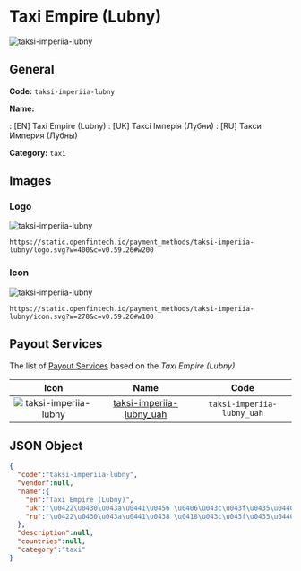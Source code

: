 
# Taxi Empire (Lubny) 
![taksi-imperiia-lubny](https://static.openfintech.io/payment_methods/taksi-imperiia-lubny/logo.svg?w=400&c=v0.59.26#w200)  

## General 
**Code:** `taksi-imperiia-lubny` 
 
**Name:** 
 
:	[EN] Taxi Empire (Lubny) 
:	[UK] Таксі Імперія (Лубни) 
:	[RU] Такси Империя (Лубны) 
 
**Category:** `taxi` 
 

## Images 

### Logo 
![taksi-imperiia-lubny](https://static.openfintech.io/payment_methods/taksi-imperiia-lubny/logo.svg?w=400&c=v0.59.26#w200)  

```
https://static.openfintech.io/payment_methods/taksi-imperiia-lubny/logo.svg?w=400&c=v0.59.26#w200
```  

### Icon 
![taksi-imperiia-lubny](https://static.openfintech.io/payment_methods/taksi-imperiia-lubny/icon.svg?w=278&c=v0.59.26#w100)  

```
https://static.openfintech.io/payment_methods/taksi-imperiia-lubny/icon.svg?w=278&c=v0.59.26#w100
```  

## Payout Services 
 
The list of [Payout Services](/payout-services/) based on the _Taxi Empire (Lubny)_ 

|Icon|Name|Code| 
|:---:|:---:|:---:| 
|![taksi-imperiia-lubny](https://static.openfintech.io/payout_methods/taksi-imperiia-lubny/icon.png?w=278&c=v0.59.26#w40) |[taksi-imperiia-lubny_uah](/payout-services/taksi-imperiia-lubny_uah/)|`taksi-imperiia-lubny_uah`| 
 

## JSON Object 

```json
{
  "code":"taksi-imperiia-lubny",
  "vendor":null,
  "name":{
    "en":"Taxi Empire (Lubny)",
    "uk":"\u0422\u0430\u043a\u0441\u0456 \u0406\u043c\u043f\u0435\u0440\u0456\u044f (\u041b\u0443\u0431\u043d\u0438)",
    "ru":"\u0422\u0430\u043a\u0441\u0438 \u0418\u043c\u043f\u0435\u0440\u0438\u044f (\u041b\u0443\u0431\u043d\u044b)"
  },
  "description":null,
  "countries":null,
  "category":"taxi"
}
```  
